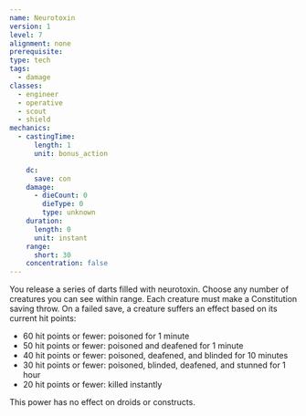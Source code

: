 ```yaml
---
name: Neurotoxin
version: 1
level: 7
alignment: none
prerequisite: 
type: tech
tags:
  - damage
classes:
  - engineer
  - operative
  - scout
  - shield
mechanics:
  - castingTime:
      length: 1
      unit: bonus_action

    dc:
      save: con
    damage:
      - dieCount: 0
        dieType: 0
        type: unknown
    duration:
      length: 0
      unit: instant
    range:
      short: 30
    concentration: false
---
```

You release a series of darts filled with neurotoxin. Choose any number of creatures you can see within range. Each creature  must make a Constitution saving throw. On a failed save, a creature suffers an effect based on its current hit points:

- 60 hit points or fewer: poisoned for 1 minute
- 50 hit points or fewer: poisoned and deafened for 1 minute
- 40 hit points or fewer: poisoned, deafened, and blinded for 10 minutes
- 30 hit points or fewer: poisoned, blinded, deafened, and stunned for 1 hour
- 20 hit points or fewer: killed instantly

This power has no effect on droids or constructs.
    